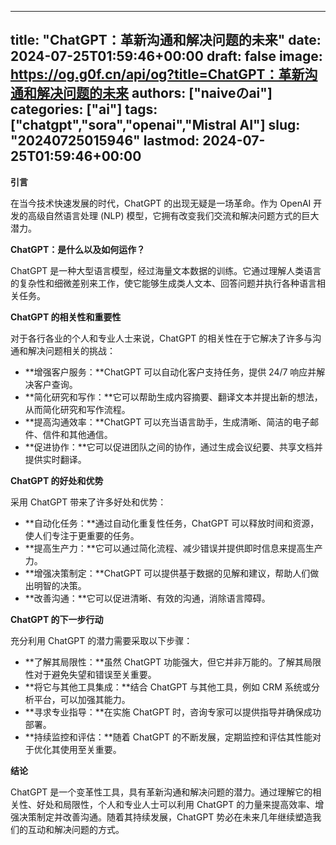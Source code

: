 
---
title: "ChatGPT：革新沟通和解决问题的未来"
date: 2024-07-25T01:59:46+00:00
draft: false
image: https://og.g0f.cn/api/og?title=ChatGPT：革新沟通和解决问题的未来
authors: ["naiveのai"]
categories: ["ai"]
tags: ["chatgpt","sora","openai","Mistral AI"]
slug: "20240725015946"
lastmod: 2024-07-25T01:59:46+00:00
---
**引言**

在当今技术快速发展的时代，ChatGPT 的出现无疑是一场革命。作为 OpenAI 开发的高级自然语言处理 (NLP) 模型，它拥有改变我们交流和解决问题方式的巨大潜力。

**ChatGPT：是什么以及如何运作？**

ChatGPT 是一种大型语言模型，经过海量文本数据的训练。它通过理解人类语言的复杂性和细微差别来工作，使它能够生成类人文本、回答问题并执行各种语言相关任务。

**ChatGPT 的相关性和重要性**

对于各行各业的个人和专业人士来说，ChatGPT 的相关性在于它解决了许多与沟通和解决问题相关的挑战：

* **增强客户服务：**ChatGPT 可以自动化客户支持任务，提供 24/7 响应并解决客户查询。
* **简化研究和写作：**它可以帮助生成内容摘要、翻译文本并提出新的想法，从而简化研究和写作流程。
* **提高沟通效率：**ChatGPT 可以充当语言助手，生成清晰、简洁的电子邮件、信件和其他通信。
* **促进协作：**它可以促进团队之间的协作，通过生成会议纪要、共享文档并提供实时翻译。

**ChatGPT 的好处和优势**

采用 ChatGPT 带来了许多好处和优势：

* **自动化任务：**通过自动化重复性任务，ChatGPT 可以释放时间和资源，使人们专注于更重要的任务。
* **提高生产力：**它可以通过简化流程、减少错误并提供即时信息来提高生产力。
* **增强决策制定：**ChatGPT 可以提供基于数据的见解和建议，帮助人们做出明智的决策。
* **改善沟通：**它可以促进清晰、有效的沟通，消除语言障碍。

**ChatGPT 的下一步行动**

充分利用 ChatGPT 的潜力需要采取以下步骤：

* **了解其局限性：**虽然 ChatGPT 功能强大，但它并非万能的。了解其局限性对于避免失望和错误至关重要。
* **将它与其他工具集成：**结合 ChatGPT 与其他工具，例如 CRM 系统或分析平台，可以加强其能力。
* **寻求专业指导：**在实施 ChatGPT 时，咨询专家可以提供指导并确保成功部署。
* **持续监控和评估：**随着 ChatGPT 的不断发展，定期监控和评估其性能对于优化其使用至关重要。

**结论**

ChatGPT 是一个变革性工具，具有革新沟通和解决问题的潜力。通过理解它的相关性、好处和局限性，个人和专业人士可以利用 ChatGPT 的力量来提高效率、增强决策制定并改善沟通。随着其持续发展，ChatGPT 势必在未来几年继续塑造我们的互动和解决问题的方式。